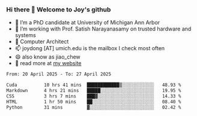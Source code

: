 ### Hi there 👋 Welcome to Joy's github

- 🔭 I’m a PhD candidate at University of Michigan Ann Arbor
- 🌱 I’m working with Prof. Satish Narayanasamy on trusted hardware and systems
- 👯 Computer Architect
- 📫 joydong [AT] umich.edu is the mailbox I check most often
- 😄 also know as jiao_chew
- 💬 read more at [my website](https://joydddd.github.io/)
<!--START_SECTION:waka-->

```txt
From: 20 April 2025 - To: 27 April 2025

Cuda          10 hrs 41 mins  ████████████▒░░░░░░░░░░░░   48.93 %
Markdown      4 hrs 21 mins   █████░░░░░░░░░░░░░░░░░░░░   19.95 %
CSS           3 hrs 7 mins    ███▓░░░░░░░░░░░░░░░░░░░░░   14.33 %
HTML          1 hr 50 mins    ██░░░░░░░░░░░░░░░░░░░░░░░   08.40 %
Python        31 mins         ▓░░░░░░░░░░░░░░░░░░░░░░░░   02.42 %
```

<!--END_SECTION:waka-->
